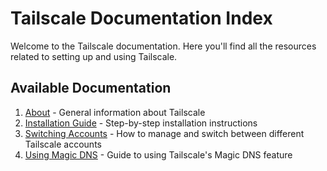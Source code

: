 # Tailscale Documentation Index

Welcome to the Tailscale documentation. Here you'll find all the resources related to setting up and using Tailscale.

## Available Documentation

1. [About](About.md) - General information about Tailscale
2. [Installation Guide](installation.md) - Step-by-step installation instructions
3. [Switching Accounts](switching%20accounts.md) - How to manage and switch between different Tailscale accounts
4. [Using Magic DNS](Using%20magic%20DNS.md) - Guide to using Tailscale's Magic DNS feature